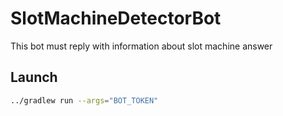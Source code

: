 # SlotMachineDetectorBot

This bot must reply with information about slot machine answer

## Launch

```bash
../gradlew run --args="BOT_TOKEN"
```
